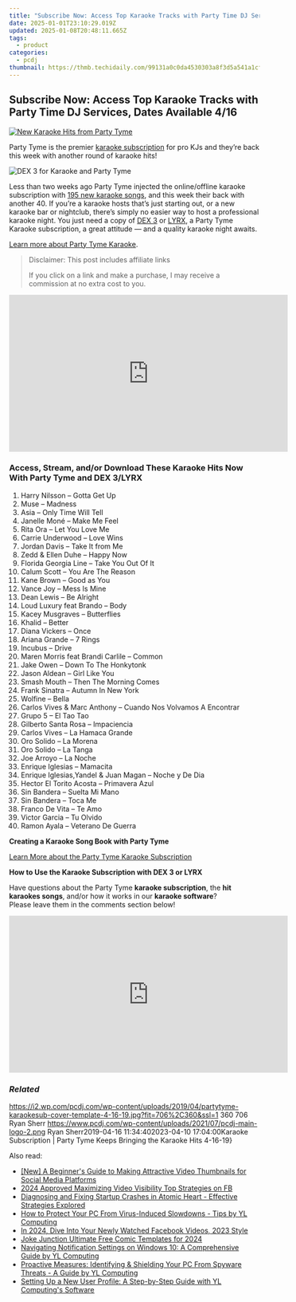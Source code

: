 ```yaml
---
title: "Subscribe Now: Access Top Karaoke Tracks with Party Time DJ Services, Dates Available 4/16"
date: 2025-01-01T23:10:29.019Z
updated: 2025-01-08T20:48:11.665Z
tags:
  - product
categories:
  - pcdj
thumbnail: https://thmb.techidaily.com/99131a0c0da4530303a8f3d5a541a1cf2cb9af3e3d24fd391ca764cff18f1395.jpg
---
```


## Subscribe Now: Access Top Karaoke Tracks with Party Time DJ Services, Dates Available 4/16

[![New Karaoke Hits from Party Tyme](https://i2.wp.com/pcdj.com/wp-content/uploads/2019/04/partytyme-karaokesub-cover-template-4-16-19.jpg?resize=706%2C321&ssl=1)](https://i2.wp.com/pcdj.com/wp-content/uploads/2019/04/partytyme-karaokesub-cover-template-4-16-19.jpg?fit=706%2C360&ssl=1 "New Karaoke Hits from Party Tyme")

Party Tyme is the premier [karaoke subscription](https://tools.techidaily.com/pcdj/products/) for pro KJs and they’re back this week with another round of karaoke hits!

![](https://i1.wp.com/pcdj.com/wp-content/uploads/2019/04/dex3karaoke.jpg?fit=300%2C300&ssl=1 "DEX 3 for Karaoke and Party Tyme")

Less than two weeks ago Party Tyme injected the online/offline karaoke subscription with [195 new karaoke songs](https://tools.techidaily.com/pcdj/products/), and this week their back with another 40\. If you’re a karaoke hosts that’s just starting out, or a new karaoke bar or nightclub, there’s simply no easier way to host a professional karaoke night. You just need a copy of [DEX 3](https://tools.techidaily.com/pcdj/products/) or [LYRX](http://www.lyrxkaraoke.com/), a Party Tyme Karaoke subscription, a great attitude — and a quality karaoke night awaits.

[Learn more about Party Tyme Karaoke](https://tools.techidaily.com/pcdj/products/).

>  Disclaimer: This post includes affiliate links
>
>  If you click on a link and make a purchase, I may receive a commission at no extra cost to you.
>

<!-- affiliate ads begin -->
<iframe width="560" height="315" src="https://www.youtube.com/embed/c-BHGGIC0zE?si=FzUQKZa-bx8OlKuB" title="YouTube video player" frameborder="0" allow="accelerometer; autoplay; clipboard-write; encrypted-media; gyroscope; picture-in-picture; web-share" referrerpolicy="strict-origin-when-cross-origin" allowfullscreen></iframe>
<!-- affiliate ads end -->

### Access, Stream, and/or Download These Karaoke Hits Now With Party Tyme and DEX 3/LYRX

1. Harry Nilsson – Gotta Get Up
2. Muse – Madness
3. Asia – Only Time Will Tell
4. Janelle Moné – Make Me Feel
5. Rita Ora – Let You Love Me
6. Carrie Underwood – Love Wins
7. Jordan Davis – Take It from Me
8. Zedd & Ellen Duhe – Happy Now
9. Florida Georgia Line – Take You Out Of It
10. Calum Scott – You Are The Reason
11. Kane Brown – Good as You
12. Vance Joy – Mess Is Mine
13. Dean Lewis – Be Alright
14. Loud Luxury feat Brando – Body
15. Kacey Musgraves – Butterflies
16. Khalid – Better
17. Diana Vickers – Once
18. Ariana Grande – 7 Rings
19. Incubus – Drive
20. Maren Morris feat Brandi Carlile – Common
21. Jake Owen – Down To The Honkytonk
22. Jason Aldean – Girl Like You
23. Smash Mouth – Then The Morning Comes
24. Frank Sinatra – Autumn In New York
25. Wolfine – Bella
26. Carlos Vives & Marc Anthony – Cuando Nos Volvamos A Encontrar
27. Grupo 5 – El Tao Tao
28. Gilberto Santa Rosa – Impaciencia
29. Carlos Vives – La Hamaca Grande
30. Oro Solido – La Morena
31. Oro Solido – La Tanga
32. Joe Arroyo – La Noche
33. Enrique Iglesias – Mamacita
34. Enrique Iglesias,Yandel & Juan Magan – Noche y De Dia
35. Hector El Torito Acosta – Primavera Azul
36. Sin Bandera – Suelta Mi Mano
37. Sin Bandera – Toca Me
38. Franco De Vita – Te Amo
39. Victor Garcia – Tu Olvido
40. Ramon Ayala – Veterano De Guerra

**Creating a Karaoke Song Book with Party Tyme**

[Learn More about the Party Tyme Karaoke Subscription](https://tools.techidaily.com/pcdj/products/)

**How to Use the Karaoke Subscription with DEX 3 or LYRX**  

Have questions about the Party Tyme **karaoke subscription**, the **hit karaokes songs**, and/or how it works in our **karaoke software**?  
Please leave them in the comments section below!

<!-- affiliate ads begin -->
<iframe width="560" height="315" src="https://www.youtube.com/embed/6nvb0775GOM?si=peBB_Mo_4zcZFuci" title="YouTube video player" frameborder="0" allow="accelerometer; autoplay; clipboard-write; encrypted-media; gyroscope; picture-in-picture; web-share" referrerpolicy="strict-origin-when-cross-origin" allowfullscreen></iframe>
<!-- affiliate ads end -->

### _Related_

https://i2.wp.com/pcdj.com/wp-content/uploads/2019/04/partytyme-karaokesub-cover-template-4-16-19.jpg?fit=706%2C360&ssl=1 360 706 Ryan Sherr https://www.pcdj.com/wp-content/uploads/2021/07/pcdj-main-logo-2.png Ryan Sherr2019-04-16 11:34:402023-04-10 17:04:00Karaoke Subscription | Party Tyme Keeps Bringing the Karaoke Hits 4-16-19}

<ins class="adsbygoogle"
     style="display:block"
     data-ad-format="autorelaxed"
     data-ad-client="ca-pub-7571918770474297"
     data-ad-slot="1223367746"></ins>

<ins class="adsbygoogle"
     style="display:block"
     data-ad-client="ca-pub-7571918770474297"
     data-ad-slot="8358498916"
     data-ad-format="auto"
     data-full-width-responsive="true"></ins>

<span class="atpl-alsoreadstyle">Also read:</span>
<div><ul>
<li><a href="https://youtube-web.techidaily.com/-beginners-guide-to-making-attractive-video-thumbnails-for-social-media-platforms/"><u>[New] A Beginner's Guide to Making Attractive Video Thumbnails for Social Media Platforms</u></a></li>
<li><a href="https://facebook-video-content.techidaily.com/2024-approved-maximizing-video-visibility-top-strategies-on-fb/"><u>2024 Approved Maximizing Video Visibility Top Strategies on FB</u></a></li>
<li><a href="https://program-issues.techidaily.com/diagnosing-and-fixing-startup-crashes-in-atomic-heart-effective-strategies-explored/"><u>Diagnosing and Fixing Startup Crashes in Atomic Heart - Effective Strategies Explored</u></a></li>
<li><a href="https://win-updates.techidaily.com/how-to-protect-your-pc-from-virus-induced-slowdowns-tips-by-yl-computing/"><u>How to Protect Your PC From Virus-Induced Slowdowns - Tips by YL Computing</u></a></li>
<li><a href="https://facebook-video-content.techidaily.com/in-2024-dive-into-your-newly-watched-facebook-videos-2023-style/"><u>In 2024, Dive Into Your Newly Watched Facebook Videos, 2023 Style</u></a></li>
<li><a href="https://extra-skills.techidaily.com/joke-junction-ultimate-free-comic-templates-for-2024/"><u>Joke Junction Ultimate Free Comic Templates for 2024</u></a></li>
<li><a href="https://win-updates.techidaily.com/navigating-notification-settings-on-windows-10-a-comprehensive-guide-by-yl-computing/"><u>Navigating Notification Settings on Windows 10: A Comprehensive Guide by YL Computing</u></a></li>
<li><a href="https://win-updates.techidaily.com/proactive-measures-identifying-and-shielding-your-pc-from-spyware-threats-a-guide-by-yl-computing/"><u>Proactive Measures: Identifying & Shielding Your PC From Spyware Threats - A Guide by YL Computing</u></a></li>
<li><a href="https://win-updates.techidaily.com/setting-up-a-new-user-profile-a-step-by-step-guide-with-yl-computings-software/"><u>Setting Up a New User Profile: A Step-by-Step Guide with YL Computing's Software</u></a></li>
</ul></div>

